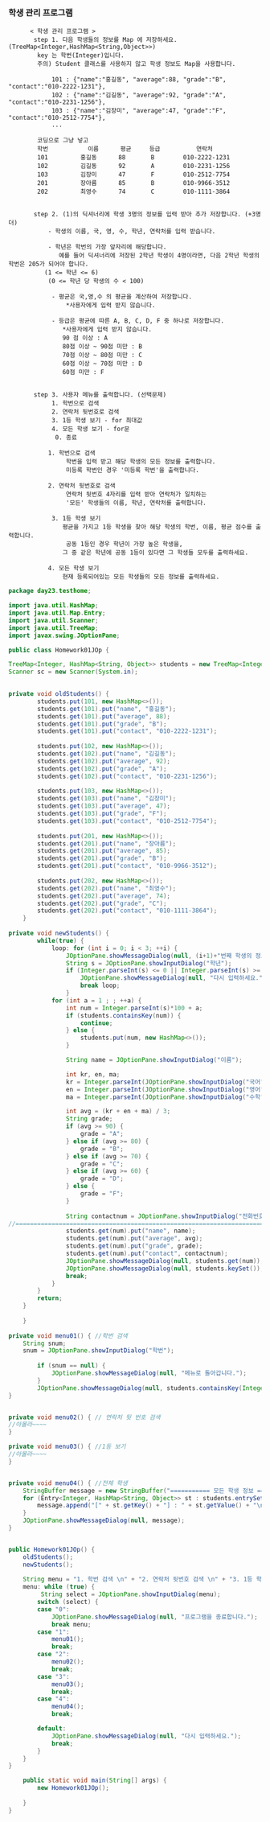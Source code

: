 ### 학생 관리 프로그램

          < 학생 관리 프로그램 >
           step 1. 다음 학생들의 정보를 Map 에 저장하세요. (TreeMap<Integer,HashMap<String,Object>>)
            key 는 학번(Integer)입니다.
            주의) Student 클래스를 사용하지 않고 학생 정보도 Map을 사용합니다. 	

		        101 : {"name":"홍길동", "average":88, "grade":"B", "contact":"010-2222-1231"},
		        102 : {"name":"김길동", "average":92, "grade":"A", "contact":"010-2231-1256"},
		        103 : {"name":"김장미", "average":47, "grade":"F", "contact":"010-2512-7754"},
		        ...

            코딩으로 그냥 넣고 
            학번		     이름      평균     등급          연락처
            101         홍길동      88       B        010-2222-1231
            102         김길동      92       A        010-2231-1256
            103         김장미      47       F        010-2512-7754
            201         장아름      85       B        010-9966-3512
            202        	최영수      74       C        010-1111-3864			
    
    
           step 2. (1)의 딕셔너리에 학생 3명의 정보를 입력 받아 추가 저장합니다. (+3명더)
               - 학생의 이름, 국, 영, 수, 학년, 연락처를 입력 받습니다.

               - 학년은 학번의 가장 앞자리에 해당합니다.
                  예를 들어 딕셔너리에 저장된 2학년 학생이 4명이라면, 다음 2학년 학생의 학번은 205가 되어야 합니다.
	          (1 <= 학년 <= 6)	
	           (0 <= 학년 당 학생의 수 < 100)

                - 평균은 국,영,수 의 평균을 계산하여 저장합니다.
                    *사용자에게 입력 받지 않습니다.

                - 등급은 평균에 따른 A, B, C, D, F 중 하나로 저장합니다.
                   *사용자에게 입력 받지 않습니다.
                   90 점 이상 : A
                   80점 이상 ~ 90점 미만 : B
                   70점 이상 ~ 80점 미만 : C
                   60점 이상 ~ 70점 미만 : D
                   60점 미만 : F
    
    
           step 3. 사용자 메뉴를 출력합니다. (선택문제)
                1. 학번으로 검색
                2. 연락처 뒷번호로 검색
                3. 1등 학생 보기 - for 최대값
                4. 모든 학생 보기 - for문
                 0. 종료

               1. 학번으로 검색
                    학번을 입력 받고 해당 학생의 모든 정보를 출력합니다.
                    미등록 학번인 경우 '미등록 학번'을 출력합니다.

               2. 연락처 뒷번호로 검색
                    연락처 뒷번호 4자리를 입력 받아 연락처가 일치하는
                    '모든' 학생들의 이름, 학년, 연락처를 출력합니다.

                3. 1등 학생 보기
                   평균을 가지고 1등 학생을 찾아 해당 학생의 학번, 이름, 평균 점수를 출력합니다.
                    공동 1등인 경우 학년이 가장 높은 학생을,
                   그 중 같은 학년에 공동 1등이 있다면 그 학생들 모두를 출력하세요.

               4. 모든 학생 보기
                   현재 등록되어있는 모든 학생들의 모든 정보를 출력하세요.

 
 
```java
package day23.testhome;

import java.util.HashMap;
import java.util.Map.Entry;
import java.util.Scanner;
import java.util.TreeMap;
import javax.swing.JOptionPane;

public class Homework01JOp {

TreeMap<Integer, HashMap<String, Object>> students = new TreeMap<Integer, HashMap<String, Object>>();
Scanner sc = new Scanner(System.in);

	
private void oldStudents() {
		students.put(101, new HashMap<>());
		students.get(101).put("name", "홍길동");
		students.get(101).put("average", 88);
		students.get(101).put("grade", "B");
		students.get(101).put("contact", "010-2222-1231");
		
		students.put(102, new HashMap<>());
		students.get(102).put("name", "김길동");
		students.get(102).put("average", 92);
		students.get(102).put("grade", "A");
		students.get(102).put("contact", "010-2231-1256");
		
		students.put(103, new HashMap<>());
		students.get(103).put("name", "김장미");
		students.get(103).put("average", 47);
		students.get(103).put("grade", "F");
		students.get(103).put("contact", "010-2512-7754");
		
		students.put(201, new HashMap<>());
		students.get(201).put("name", "장아름");
		students.get(201).put("average", 85);
		students.get(201).put("grade", "B");
		students.get(201).put("contact", "010-9966-3512");
		
		students.put(202, new HashMap<>());
		students.get(202).put("name", "최영수");
		students.get(202).put("average", 74);
		students.get(202).put("grade", "C");
		students.get(202).put("contact", "010-1111-3864");	
	}
	
private void newStudents() {
		while(true) {
			loop: for (int i = 0; i < 3; ++i) {
				JOptionPane.showMessageDialog(null, (i+1)+"번째 학생의 정보를 입력하세요.");
				String s = JOptionPane.showInputDialog("학년");
				if (Integer.parseInt(s) <= 0 || Integer.parseInt(s) >= 7) {
					JOptionPane.showMessageDialog(null, "다시 입력하세요.");
					break loop;
				}
			for (int a = 1 ; ; ++a) {	
				int num = Integer.parseInt(s)*100 + a;
				if (students.containsKey(num)) {
					continue;
				} else {
					students.put(num, new HashMap<>());
				}

				String name = JOptionPane.showInputDialog("이름");

				int kr, en, ma;
				kr = Integer.parseInt(JOptionPane.showInputDialog("국어"));
				en = Integer.parseInt(JOptionPane.showInputDialog("영어"));
				ma = Integer.parseInt(JOptionPane.showInputDialog("수학"));

				int avg = (kr + en + ma) / 3;
				String grade;
				if (avg >= 90) {
					grade = "A";
				} else if (avg >= 80) {
					grade = "B";
				} else if (avg >= 70) {
					grade = "C";
				} else if (avg >= 60) {
					grade = "D";
				} else {
					grade = "F";
				}
				
				String contactnum = JOptionPane.showInputDialog("전화번호").trim();
//==============================================================================================
				students.get(num).put("name", name);
				students.get(num).put("average", avg);
				students.get(num).put("grade", grade);
				students.get(num).put("contact", contactnum);
				JOptionPane.showMessageDialog(null, students.get(num));
				JOptionPane.showMessageDialog(null, students.keySet());
				break;
			}
		}
		return;
	}
		
	}
	
private void menu01() { //학번 검색
	String snum;
	snum = JOptionPane.showInputDialog("학번");
		
		if (snum == null) {
			JOptionPane.showMessageDialog(null, "메뉴로 돌아갑니다.");
		}
		JOptionPane.showMessageDialog(null, students.containsKey(Integer.parseInt(snum))? students.get(Integer.parseInt(snum)) : "미등록 학번");
}


private void menu02() { // 연락처 뒷 번호 검색
//아몰라~~~~	
}

private void menu03() { //1등 보기
//아몰라~~~~	
}


private void menu04() { //전체 학생 
	StringBuffer message = new StringBuffer("=========== 모든 학생 정보 ===========\n");
	for (Entry<Integer, HashMap<String, Object>> st : students.entrySet()) {
		message.append("[" + st.getKey() + "] : " + st.getValue() + "\n");
	}
	JOptionPane.showMessageDialog(null, message);
}


public Homework01JOp() {
	oldStudents();
	newStudents();
	
	String menu = "1. 학번 검색 \n" + "2. 연락처 뒷번호 검색 \n" + "3. 1등 학생 \n" + "4. 모든학생  \n" + "0. 종료";
	menu: while (true) {
		 String select = JOptionPane.showInputDialog(menu);
		switch (select) {
		case "0":
			JOptionPane.showMessageDialog(null, "프로그램을 종료합니다.");
			break menu;
		case "1":
			menu01();
			break;
		case "2":
			menu02();
			break;
		case "3":
			menu03();
			break;
		case "4":
			menu04();
			break;

		default:
			JOptionPane.showMessageDialog(null, "다시 입력하세요.");
			break;
		}
	}
}

	public static void main(String[] args) {
		new Homework01JOp();
		
	}
}
